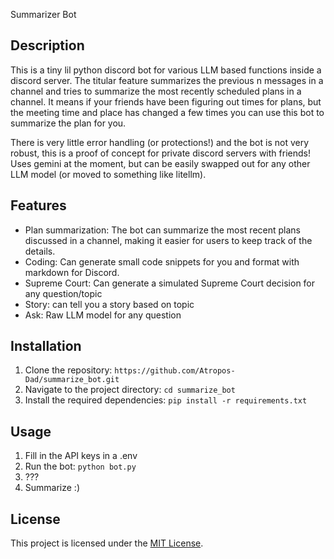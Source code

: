 Summarizer Bot

## Description
This is a tiny lil python discord bot for various LLM based functions inside a discord server. The titular feature summarizes the previous n messages in a channel and tries to summarize the most recently scheduled plans in a channel. It means if your friends have been figuring out times for plans, but the meeting time and place has changed a few times you can use this bot to summarize the plan for you.

There is very little error handling (or protections!) and the bot is not very robust, this is a proof of concept for private discord servers with friends! Uses gemini at the moment, but can be easily swapped out for any other LLM model (or moved to something like litellm). 

## Features
- Plan summarization: The bot can summarize the most recent plans discussed in a channel, making it easier for users to keep track of the details.
- Coding: Can generate small code snippets for you and format with markdown for Discord.
- Supreme Court: Can generate a simulated Supreme Court decision for any question/topic
- Story: can tell you a story based on topic
- Ask: Raw LLM model for any question

## Installation
1. Clone the repository: `https://github.com/Atropos-Dad/summarize_bot.git`
2. Navigate to the project directory: `cd summarize_bot`
3. Install the required dependencies: `pip install -r requirements.txt`

## Usage
1. Fill in the API keys in a .env
2. Run the bot: `python bot.py`
3. ???
4. Summarize :)


## License
This project is licensed under the [MIT License](LICENSE).
